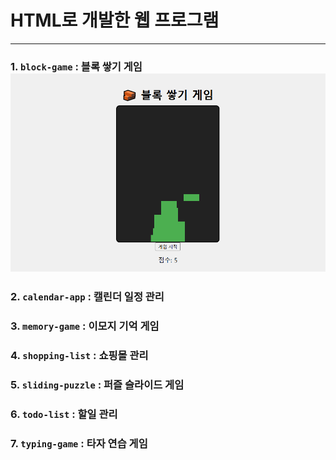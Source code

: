 # HTML로 개발한 웹 프로그램

---

### 1. `block-game` : 블록 쌓기 게임 ![게임 예시 화면](https://github.com/taehvvan/study-note/blob/main/HTML/project/block-game/sample.PNG)
### 2. `calendar-app` : 캘린더 일정 관리
### 3. `memory-game` : 이모지 기억 게임
### 4. `shopping-list` : 쇼핑몰 관리
### 5. `sliding-puzzle` : 퍼즐 슬라이드 게임
### 6. `todo-list` : 할일 관리
### 7. `typing-game` : 타자 연습 게임

